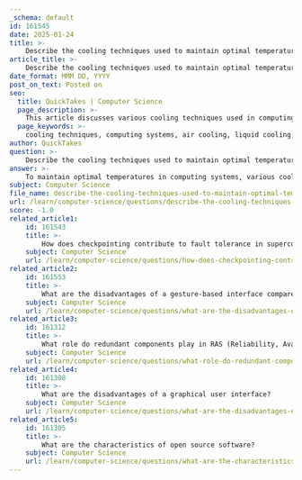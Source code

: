 ```yaml
---
_schema: default
id: 161545
date: 2025-01-24
title: >-
    Describe the cooling techniques used to maintain optimal temperatures in computing systems.
article_title: >-
    Describe the cooling techniques used to maintain optimal temperatures in computing systems.
date_format: MMM DD, YYYY
post_on_text: Posted on
seo:
  title: QuickTakes | Computer Science
  page_description: >-
    This article discusses various cooling techniques used in computing systems to maintain optimal temperatures, including air cooling, liquid cooling, phase change cooling, hybrid solutions, and advanced methods, highlighting their importance in high-performance computing environments.
  page_keywords: >-
    cooling techniques, computing systems, air cooling, liquid cooling, phase change cooling, hybrid cooling, free cooling, thermal management, heat dissipation, cooling efficiency
author: QuickTakes
question: >-
    Describe the cooling techniques used to maintain optimal temperatures in computing systems.
answer: >-
    To maintain optimal temperatures in computing systems, various cooling techniques are employed, particularly in high-performance computing environments where heat generation is significant. Here are the primary cooling methods used:\n\n### 1. Air Cooling\nAir cooling is the most common method and involves the use of fans and heat sinks. The heat sink absorbs heat from the components, and fans blow fresh air over the heat sink to dissipate the heat. This method is effective for moderate use cases, such as casual gaming or basic editing tasks. \n\n**Key Components:**\n- **Heat Sinks:** Metal structures that absorb heat from components.\n- **Fans:** Devices that circulate air to enhance heat dissipation.\n\n### 2. Liquid Cooling\nLiquid cooling systems utilize a coolant (often water) to transfer heat away from components more efficiently than air. The coolant absorbs heat and is then circulated through a radiator where it is cooled before returning to the components.\n\n**Types of Liquid Cooling:**\n- **Direct Liquid Cooling (DLC):** Coolant is circulated directly through microchannels or heatsinks in contact with heat-generating components, allowing for effective heat management.\n- **Immersion Cooling:** Entire servers or components are submerged in a non-conductive liquid, providing uniform heat absorption.\n- **All-in-One (AIO) Coolers:** These are pre-assembled liquid cooling systems that handle CPU cooling while case fans manage airflow for other components.\n\n### 3. Phase Change Cooling\nThis method involves a refrigeration cycle where a liquid coolant evaporates into a gas as it absorbs heat from the components. The gas is then condensed back into a liquid, allowing for continuous cooling. This technique is particularly effective for high-performance CPUs and GPUs that generate substantial heat.\n\n### 4. Hybrid Cooling Solutions\nHybrid cooling combines elements of both air and liquid cooling to optimize thermal management. For instance, a system might use liquid cooling for the CPU while employing air cooling for other components like the GPU. This approach leverages the strengths of both methods to enhance overall cooling efficiency.\n\n### 5. Free Cooling\nThis technique takes advantage of the local climate to reduce the need for mechanical cooling. By using outside air when conditions are favorable, data centers can significantly lower energy consumption and cooling costs.\n\n### 6. Advanced Cooling Techniques\n- **Peltier Cooling:** Utilizes thermoelectric modules to create a temperature differential, effectively cooling components.\n- **Passive Cooling:** Relies on natural convection and conduction without the use of fans or pumps, suitable for low-power systems.\n\n### Conclusion\nEffective cooling is crucial for maintaining the performance and longevity of computing systems, especially in high-speed computing environments. Each cooling method has its advantages and is chosen based on the specific needs and constraints of the system. By employing a combination of these techniques, organizations can ensure optimal operating temperatures, enhance system reliability, and reduce energy consumption.
subject: Computer Science
file_name: describe-the-cooling-techniques-used-to-maintain-optimal-temperatures-in-computing-systems.md
url: /learn/computer-science/questions/describe-the-cooling-techniques-used-to-maintain-optimal-temperatures-in-computing-systems
score: -1.0
related_article1:
    id: 161543
    title: >-
        How does checkpointing contribute to fault tolerance in supercomputers?
    subject: Computer Science
    url: /learn/computer-science/questions/how-does-checkpointing-contribute-to-fault-tolerance-in-supercomputers
related_article2:
    id: 161553
    title: >-
        What are the disadvantages of a gesture-based interface compared to other user interfaces?
    subject: Computer Science
    url: /learn/computer-science/questions/what-are-the-disadvantages-of-a-gesturebased-interface-compared-to-other-user-interfaces
related_article3:
    id: 161312
    title: >-
        What role do redundant components play in RAS (Reliability, Availability, Serviceability)?
    subject: Computer Science
    url: /learn/computer-science/questions/what-role-do-redundant-components-play-in-ras-reliability-availability-serviceability
related_article4:
    id: 161308
    title: >-
        What are the disadvantages of a graphical user interface?
    subject: Computer Science
    url: /learn/computer-science/questions/what-are-the-disadvantages-of-a-graphical-user-interface
related_article5:
    id: 161305
    title: >-
        What are the characteristics of open source software?
    subject: Computer Science
    url: /learn/computer-science/questions/what-are-the-characteristics-of-open-source-software
---
```


&nbsp;